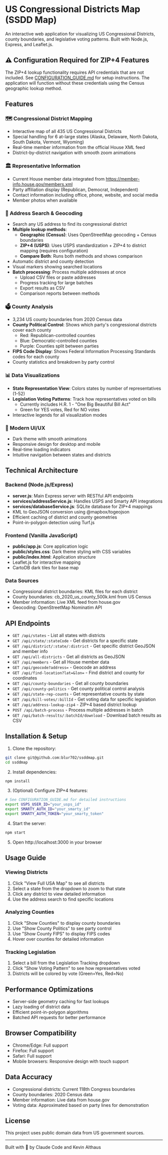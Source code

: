 # US Congressional Districts Map (SSDD Map)

An interactive web application for visualizing US Congressional Districts, county boundaries, and legislative voting patterns. Built with Node.js, Express, and Leaflet.js.

## ⚠️ Configuration Required for ZIP+4 Features

The ZIP+4 lookup functionality requires API credentials that are not included. See [CONFIGURATION_GUIDE.md](./CONFIGURATION_GUIDE.md) for setup instructions. The application will function without these credentials using the Census geographic lookup method.

## Features

### 🗺️ Congressional District Mapping
- Interactive map of all 435 US Congressional Districts
- Special handling for 6 at-large states (Alaska, Delaware, North Dakota, South Dakota, Vermont, Wyoming)
- Real-time member information from the official House XML feed
- District-by-district navigation with smooth zoom animations

### 🏛️ Representative Information
- Current House member data integrated from https://member-info.house.gov/members.xml
- Party affiliation display (Republican, Democrat, Independent)
- Contact information including office, phone, website, and social media
- Member photos when available

### 📍 Address Search & Geocoding
- Search any US address to find its congressional district
- **Multiple lookup methods**:
  - **Geographic (Census)**: Uses OpenStreetMap geocoding + Census boundaries
  - **ZIP+4 (USPS)**: Uses USPS standardization + ZIP+4 to district mapping (requires configuration)
  - **Compare Both**: Runs both methods and shows comparison
- Automatic district and county detection
- Visual markers showing searched locations
- **Batch processing**: Process multiple addresses at once
  - Upload CSV files or paste addresses
  - Progress tracking for large batches
  - Export results as CSV
  - Comparison reports between methods

### 🗳️ County Analysis
- 3,234 US county boundaries from 2020 Census data
- **County Political Control**: Shows which party's congressional districts cover each county
  - Red: Republican-controlled counties
  - Blue: Democratic-controlled counties  
  - Purple: Counties split between parties
- **FIPS Code Display**: Shows Federal Information Processing Standards codes for each county
- County statistics and breakdown by party control

### 📊 Data Visualizations
- **State Representation View**: Colors states by number of representatives (1-52)
- **Legislation Voting Patterns**: Track how representatives voted on bills
  - Currently includes H.R. 1 - "One Big Beautiful Bill Act"
  - Green for YES votes, Red for NO votes
- Interactive legends for all visualization modes

### 🎨 Modern UI/UX
- Dark theme with smooth animations
- Responsive design for desktop and mobile
- Real-time loading indicators
- Intuitive navigation between states and districts

## Technical Architecture

### Backend (Node.js/Express)
- **server.js**: Main Express server with RESTful API endpoints
- **services/addressService.js**: Handles USPS and Smarty API integrations
- **services/databaseService.js**: SQLite database for ZIP+4 mappings
- KML to GeoJSON conversion using @mapbox/togeojson
- Efficient caching of district and county geometries
- Point-in-polygon detection using Turf.js

### Frontend (Vanilla JavaScript)
- **public/app.js**: Core application logic
- **public/styles.css**: Dark theme styling with CSS variables
- **public/index.html**: Application structure
- Leaflet.js for interactive mapping
- CartoDB dark tiles for base map

### Data Sources
- Congressional district boundaries: KML files for each district
- County boundaries: cb_2020_us_county_500k.kml from US Census
- Member information: Live XML feed from house.gov
- Geocoding: OpenStreetMap Nominatim API

## API Endpoints

- `GET /api/states` - List all states with districts
- `GET /api/state/:stateCode` - Get districts for a specific state
- `GET /api/district/:state/:district` - Get specific district GeoJSON and member info
- `GET /api/all-districts` - Get all districts as GeoJSON
- `GET /api/members` - Get all House member data
- `GET /api/geocode?address=` - Geocode an address
- `GET /api/find-location?lat=&lon=` - Find district and county for coordinates
- `GET /api/county-boundaries` - Get all county boundaries
- `GET /api/county-politics` - Get county political control analysis
- `GET /api/state-rep-counts` - Get representative counts by state
- `GET /api/bill-votes/:billId` - Get voting data for specific legislation
- `GET /api/address-lookup-zip4` - ZIP+4 based district lookup
- `POST /api/batch-process` - Process multiple addresses in batch
- `GET /api/batch-results/:batchId/download` - Download batch results as CSV

## Installation & Setup

1. Clone the repository:
```bash
git clone git@github.com:blur702/ssddmap.git
cd ssddmap
```

2. Install dependencies:
```bash
npm install
```

3. (Optional) Configure ZIP+4 features:
```bash
# See CONFIGURATION_GUIDE.md for detailed instructions
export USPS_USER_ID="your_usps_id"
export SMARTY_AUTH_ID="your_smarty_id"
export SMARTY_AUTH_TOKEN="your_smarty_token"
```

4. Start the server:
```bash
npm start
```

5. Open http://localhost:3000 in your browser

## Usage Guide

### Viewing Districts
1. Click "View Full USA Map" to see all districts
2. Select a state from the dropdown to zoom to that state
3. Click any district to view detailed information
4. Use the address search to find specific locations

### Analyzing Counties
1. Click "Show Counties" to display county boundaries
2. Use "Show County Politics" to see party control
3. Use "Show County FIPS" to display FIPS codes
4. Hover over counties for detailed information

### Tracking Legislation
1. Select a bill from the Legislation Tracking dropdown
2. Click "Show Voting Pattern" to see how representatives voted
3. Districts will be colored by vote (Green=Yes, Red=No)

## Performance Optimizations

- Server-side geometry caching for fast lookups
- Lazy loading of district data
- Efficient point-in-polygon algorithms
- Batched API requests for better performance

## Browser Compatibility

- Chrome/Edge: Full support
- Firefox: Full support
- Safari: Full support
- Mobile browsers: Responsive design with touch support

## Data Accuracy

- Congressional districts: Current 118th Congress boundaries
- County boundaries: 2020 Census data
- Member information: Live data from house.gov
- Voting data: Approximated based on party lines for demonstration

## License

This project uses public domain data from US government sources.

---

Built with 🤖 by Claude Code and Kevin Althaus